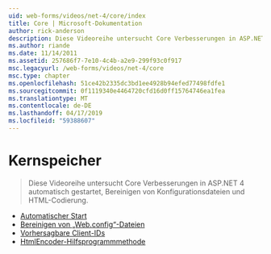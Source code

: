 ```yaml
---
uid: web-forms/videos/net-4/core/index
title: Core | Microsoft-Dokumentation
author: rick-anderson
description: Diese Videoreihe untersucht Core Verbesserungen in ASP.NET 4 automatisch gestartet, Bereinigen von Konfigurationsdateien und HTML-Codierung.
ms.author: riande
ms.date: 11/14/2011
ms.assetid: 257686f7-7e10-4c4b-a2e9-299f93c0f917
msc.legacyurl: /web-forms/videos/net-4/core
msc.type: chapter
ms.openlocfilehash: 51ce42b2335dc3bd1ee4928b94efed77498fdfe1
ms.sourcegitcommit: 0f1119340e4464720cfd16d0ff15764746ea1fea
ms.translationtype: MT
ms.contentlocale: de-DE
ms.lasthandoff: 04/17/2019
ms.locfileid: "59388607"
---
```

# <a name="core"></a>Kernspeicher

> Diese Videoreihe untersucht Core Verbesserungen in ASP.NET 4 automatisch gestartet, Bereinigen von Konfigurationsdateien und HTML-Codierung.


- [Automatischer Start](aspnet-4-quick-hit-auto-start.md)
- [Bereinigen von „Web.config“-Dateien](aspnet-4-quick-hit-clean-webconfig-files.md)
- [Vorhersagbare Client-IDs](aspnet-4-quick-hit-predictable-client-ids.md)
- [HtmlEncoder-Hilfsprogrammmethode](aspnet-4-quick-hit-the-htmlencoder-utility-method.md)
